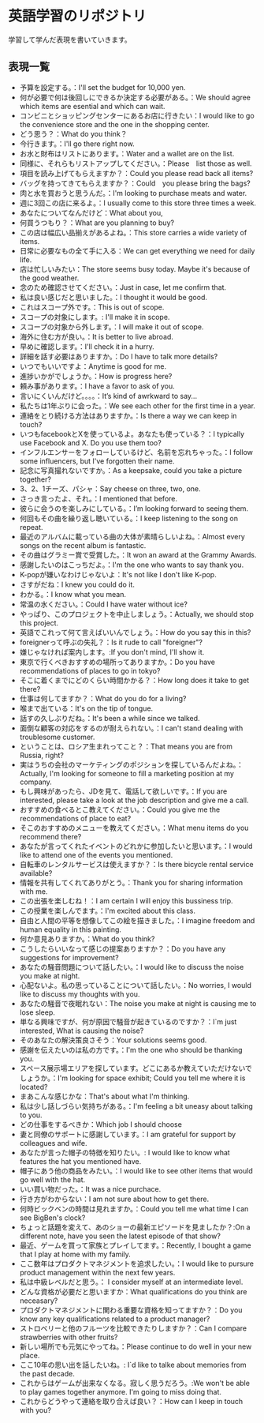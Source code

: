# 英語学習のリポジトリ
学習して学んだ表現を書いていきます。

## 表現一覧

- 予算を設定する。：I'll set the budget for 10,000 yen.
- 何が必要で何は後回しにできるか決定する必要がある。：We should agree which items are esential and which can wait.
- コンビニとショッピングセンターにあるお店に行きたい：I would like to go the convenience store and the one in the shopping center.
- どう思う？：What do you think？
- 今行きます。：I'll go there right now.
- お水と財布はリストにあります。：Water and a wallet are on the list.
- 同様に、それらもリストアップしてください。：Please　list those as well.
- 項目を読み上げてもらえますか？：Could you please read back all items?
- バッグを持ってきてもらえますか？：Could　you please bring the bags?
- 肉と水を買おうと思うんだ。：I'm looking to purchase meats and water.
- 週に3回この店に来るよ。：I usually come to this store three times a week.
- あなたについてなんだけど：What about you,
- 何買うつもり？：What are you planning to buy?
- この店は幅広い品揃えがあるよね。：This store carries a wide variety of items.
- 日常に必要なもの全て手に入る：We can get everything we need for daily life.
- 店は忙しいみたい：The store seems busy today. Maybe it's because of the good weather.
- 念のため確認させてください。：Just in case, let me confirm that.
- 私は良い感じだと思いました。：I thought it would be good.
- これはスコープ外です。：This is out of scope.
- スコープの対象にします。: I'll make it in scope.
- スコープの対象から外します。：I will make it out of scope.
- 海外に住む方が良い。：It is better to live abroad.
- 早めに確認します。：I'll check it in a hurry.
- 詳細を話す必要はありますか。：Do I have to talk more details?
- いつでもいいですよ：Anytime is good for me.
- 進捗いかがでしょうか。：How is progress here?
- 頼み事があります。：I have a favor to ask of you.
- 言いにくいんだけど。。。。：It’s kind of awrkward to say...
- 私たちは1年ぶりに会った。：We see each other for the first time in a year.
- 連絡をとり続ける方法はありますか。：Is there a way we can keep in touch?
- いつもfacebookとXを使っているよ。あなたも使っている？：I typically use Facebook and X. Do you use them too?
- インフルエンサーをフォローしているけど、名前を忘れちゃった。：I follow some influencers, but I've forgotten their name.
- 記念に写真撮れないですか。：As a keepsake, could you take a picture together?
- 3、2、1チーズ、パシャ：Say cheese on three, two, one.
- さっき言ったよ、それ。：I mentioned that before.
- 彼らに会うのを楽しみにしている。：I’m looking forward to seeing them.
- 何回もその曲を繰り返し聴いている。：I keep listening to the song on repeat.
- 最近のアルバムに載っている曲の大体が素晴らしいよね。：Almost every songs on the recent album is fantastic.
- その曲はグラミー賞で受賞した。：It won an award at the Grammy Awards.
- 感謝したいのはこっちだよ。：I'm the one who wants to say thank you.
- K-popが嫌いなわけじゃないよ：It's not like I don't like K-pop.
- さすがだね：I knew you could do it.
- わかる。：I know what you mean.
- 常温の水ください。：Could I have water without ice?
- やっぱり、このプロジェクトを中止しましょう。：Actually, we should stop this project.
- 英語でこれって何て言えばいいんでしょう。：How do you say this in this?
- foreignerって呼ぶの失礼？：Is it rude to call "foreigner"?
- 嫌じゃなければ案内します。:If you don't mind, I'll show it.
- 東京で行くべきおすすめの場所ってありますか。：Do you have recommendations of places to go in tokyo?
- そこに着くまでにどのくらい時間かかる？：How long does it take to get there?
- 仕事は何してますか？：What do you do for a living?
- 喉まで出ている：It's on the tip of tongue.
- 話すの久しぶりだね。：It's been a while since we talked.
- 面倒な顧客の対応をするのが耐えられない。：I can't stand dealing with troublesome customer.
- ということは、ロシア生まれってこと？：That means you are from Russia, right?
- 実はうちの会社のマーケティングのポジションを探しているんだよね。：Actually, I'm looking for someone to fill a marketing position at my company.
- もし興味があったら、JDを見て、電話して欲しいです。：If you are interested, please take a look at the job description and give me a call.
- おすすめの食べるとこ教えてください。：Could you give me the recommendations of place to eat?
- そこのおすすめのメニューを教えてください。：What menu items do you recommend there?
- あなたが言ってくれたイベントのどれかに参加したいと思います。：I would like to attend one of the events you mentioned.
- 自転車のレンタルサービスは使えますか？：Is there bicycle rental service available?
- 情報を共有してくれてありがとう。：Thank you for sharing information with me.
- この出張を楽しむね！：I am certain I will enjoy this bussiness trip.
- この授業を楽しんでます。：I'm excited about this class.
- 自由と人間の平等を想像してこの絵を描きました。：I imagine freedom and human equality in this painting.
- 何か意見ありますか。：What do you think?
- こうしたらいいなって感じの提案ありますか？：Do you have any suggestions for improvement?
- あなたの騒音問題について話したい。：I would like to discuss the noise you make at night.
- 心配ないよ。私の思っていることについて話したい。：No worries, I would like to discuss my thoughts with you.
- あなたの騒音で夜眠れない：The noise you make at night is causing me to lose sleep.
- 単なる興味ですが、何が原因で騒音が起きているのですか？：I`m just interested, What is causing the noise?
- そのあなたの解決策良さそう：Your solutions seems good.
- 感謝を伝えたいのは私の方です。：I'm the one who should be thanking you.
- スペース展示場エリアを探しています。どこにあるか教えていただけないでしょうか。：I'm looking for space exhibit; Could you tell me where it is located?
- まあこんな感じかな：That's about what I'm thinking.
- 私は少し話しづらい気持ちがある。：I'm feeling a bit uneasy about talking to you.
- どの仕事をするべきか：Which job I should choose
- 妻と同僚のサポートに感謝しています。：I am grateful for support by colleagues and wife.
- あなたが言った帽子の特徴を知りたい。: I would like to know what features the hat you mentioned have.
- 帽子にあう他の商品をみたい。：I would like to see other items that would go well with the hat.
- いい買い物だった。：It was a nice purchace.
- 行き方がわからない：I am not sure about how to get there.
- 何時ビックベンの時間は見れますか。：Could you tell me what time I can see BigBen's clock?
- ちょっと話題を変えて、あのショーの最新エピソードを見ましたか？:On a different note, have you seen the latest episode of that show?
- 最近、ゲームを買って家族とプレイしてます。：Recently, I bought a game that I play at home with my family.
- ここ数年はプロダクトマネジメントを追求したい。：I would like to pursure product management within the next few years.
- 私は中級レベルだと思う。： I consider myself at an intermediate level.
- どんな資格が必要だと思いますか：What qualifications do you think are neceasary?
- プロダクトマネジメントに関わる重要な資格を知ってますか？：Do you know any key qualifications related to a product manager?
- ストロベリーと他のフルーツを比較できたりしますか？：Can I compare strawberries with other fruits?
- 新しい場所でも元気にやってね。：Please continue to do well in your new place.
- ここ10年の思い出を話したいね。: I`d like to talke about memories from the past decade.
- これからはゲームが出来なくなる。寂しく思うだろう。:We won't be able to play games together anymore. I'm going to miss doing that.
- これからどうやって連絡を取り合えば良い？：How can I keep in touch with you?
